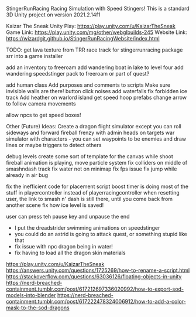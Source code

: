 StingerRunRacing
Racing Simulation with Speed Stingers!
This is a standard 3D Unity project on version 2021.2.14f1

Kaizar The Sneak Unity Play: https://play.unity.com/u/KaizarTheSneak
Game Link: https://play.unity.com/mg/other/webglbuilds-245
Website Link: https://wizardgit.github.io/StingerRunRacingWebsite/index.html

TODO:
get lava texture from TRR race track for stingerrunracing
package srr into a game installer

add an inventory to freeroam
add wandering boat in lake to level four
add wandering speedstinger pack to freeroam or part of quest?

add human class
Add purposes and comments to scripts
Make sure invisible walls are there!
button click noises
add waterfalls
fix forbidden ice track
Add heather on warlord island
get speed hoop prefabs
change arrow to follow camera movements

allow npcs to get speed boxes!

Other (Future) Ideas:
Create a dragon flight simulator except you can roll sideways and forward
fireball frenzy with admin heads on targets
war simulator with characters - you can set waypoints to be enemies and draw lines or maybe triggers to detect others

debug levels
create some sort of template for the canvas
while shoot fireball animation is playing, move particle system
fix colliders on middle of smashndash track
fix water not on minimap
fix fps issue
fix jump while already in air bug

fix the inefficient code for placement script
boost timer is doing most of the stuff in playercontroller instead of playerracingcontroller
when resetting user, the link to smash n' dash is still there, until you come  back from another scene
fix how ice level is saved!

user can press teh pause key and unpause the end

* I put the dreadstrider swimming animations on speedstinger
* you could do an astrid is going to attack quest, or something stupid like that
* fix issue with npc dragon being in water!
* fix having to load all the dragon skin materials

https://play.unity.com/u/KaizarTheSneak
https://answers.unity.com/questions/1725269/how-to-rename-a-script.html
https://stackoverflow.com/questions/63036126/floating-objects-in-unity
https://nerd-breached-containment.tumblr.com/post/617212697336020992/how-to-export-sod-models-into-blender
https://nerd-breached-containment.tumblr.com/post/617222478324006912/how-to-add-a-color-mask-to-the-sod-dragons



